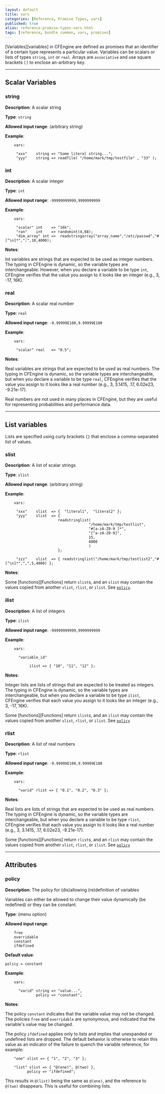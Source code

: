 ```yaml
---
layout: default
title: vars
categories: [Reference, Promise Types, vars]
published: true
alias: reference-promise-types-vars.html
tags: [reference, bundle common, vars, promises]
---
```


[Variables][variables] in CFEngine are defined 
as promises that an identifier of a certain type represents a particular 
value. Variables can be scalars or lists of types `string`, `int` or `real`. 
Arrays are `associative` and use square brackets `[]` to enclose an-arbitrary 
key.

***

## Scalar Variables

### string

**Description**: A scalar string

**Type**: `string`

**Allowed input range**: (arbitrary string)

**Example**:  


```cf3
    vars:

     "xxx"    string => "Some literal string...";
     "yyy"    string => readfile( "/home/mark/tmp/testfile" , "33" );
```

### int

**Description**: A scalar integer

**Type**: `int`

**Allowed input range**: `-99999999999,9999999999`

**Example**:  

```cf3
    vars:

     "scalar" int    => "16k";
     "ran"    int    => randomint(4,88);
     "dim_array" int =>  readstringarray("array_name","/etc/passwd","#[^\n]*",":",10,4000);
```

**Notes**:  

Int variables are strings that are expected to be used as integer numbers. The 
typing in CFEngine is dynamic, so the variable types are interchangeable. 
However, when you declare a variable to be type `int`, CFEngine verifies that 
the value you assign to it looks like an integer (e.g., 3, -17, 16K).

### real

**Description**: A scalar real number

**Type**: `real`

**Allowed input range**: `-9.99999E100,9.99999E100`

**Example**:  

```cf3
    vars:
   
     "scalar" real   => "0.5";
```

**Notes**:  

Real variables are strings that are expected to be used as real numbers. The 
typing in CFEngine is dynamic, so the variable types are interchangeable, but 
when you declare a variable to be type `real`, CFEngine verifies that the 
value you assign to it looks like a real number (e.g., 3, 3.1415, .17, 
6.02e23, -9.21e-17).

Real numbers are not used in many places in CFEngine, but they are useful for 
representing probabilities and performance data.

***

## List variables

Lists are specified using curly brackets `{}` that enclose a 
comma-separated list of values.

### slist

**Description**: A list of scalar strings

**Type**: `slist`

**Allowed input range**: (arbitrary string)

**Example**:  

```cf3
    vars:

     "xxx"    slist  => {  "literal1",  "literal2" };
     "yyy"    slist  => { 
                        readstringlist(
                                      "/home/mark/tmp/testlist",
                                      "#[a-zA-Z0-9 ]*",
                                      "[^a-zA-Z0-9]",
                                      15,
                                      4000
                                      ) 
                        };

     "zzz"    slist  => { readstringlist("/home/mark/tmp/testlist2","#[^\n]*",",",5,4000) };
```

**Notes**:

Some [functions][Functions] return `slist`s, and an `slist` 
may contain the values copied from another `slist`, `rlist`, or `ilist`. See 
[`policy`](#policy).

### ilist

**Description**: A list of integers

**Type**: `ilist`

**Allowed input range**: `-99999999999,9999999999`

**Example**:  

```cf3
    vars:

      "variable_id"

           ilist => { "10", "11", "12" };
```

**Notes**:  

Integer lists are lists of strings that are expected to be treated as
integers. The typing in CFEngine is dynamic, so the variable types are
interchangeable, but when you declare a variable to be type `ilist`,
CFEngine verifies that each value you assign to it looks like an integer
(e.g., 3, -17, 16K).

Some [functions][Functions] return `ilist`s, and an `ilist` may 
contain the values copied from another `slist`, `rlist`, or `ilist`. See 
[`policy`](#policy)

### rlist

**Description**: A list of real numbers

**Type**: `rlist`

**Allowed input range**: `-9.99999E100,9.99999E100`

**Example**:  

```cf3
    vars:

      "varid" rlist => { "0.1", "0.2", "0.3" };
```

**Notes**:  
   
Real lists are lists of strings that are expected to be used as real
numbers. The typing in CFEngine is dynamic, so the variable types are
interchangeable, but when you declare a variable to be type `rlist`,
CFEngine verifies that each value you assign to it looks like a real
number (e.g., 3, 3.1415, .17, 6.02e23, -9.21e-17).

Some [functions][Functions] return `rlist`s, and an `rlist` may 
contain the values copied from another `slist`, `rlist`, or `ilist`. See [`policy`](#policy)

***

## Attributes

### policy

**Description**: The policy for (dis)allowing (re)definition of variables

Variables can either be allowed to change their value dynamically (be
redefined) or they can be constant.

**Type**: (menu option)

**Allowed input range**:   

```
    free
    overridable
    constant
    ifdefined
```

**Default value**:  

`policy = constant`

**Example**:  

```cf3
    vars:

      "varid" string => "value...",
              policy => "constant";
```

**Notes**:  

The policy `constant` indicates that the variable value may not be changed. 
The policies `free` and `overridable` are synonymous, and indicated that the 
variable's value may be changed.

The policy `ifdefined` applies only to lists and implies that unexpanded or 
undefined lists are dropped. The default behavior is otherwise to retain this 
value as an indicator of the failure to quench the variable reference, for 
example:

```cf3
    "one" slist => { "1", "2", "3" };

    "list" slist => { "@(one)", @(two) },
          policy => "ifdefined";
```
This results in `@(list)` being the same as `@(one)`, and the reference to 
`@(two)` disappears. This is useful for combining lists.
